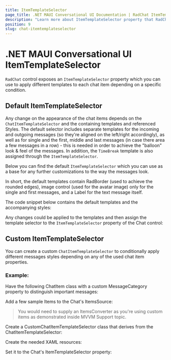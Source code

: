```yaml
---
title: ItemTemplateSelector
page_title: .NET MAUI Conversational UI Documentation | RadChat ItemTemplateSelector
description: "Learn more about ItemTemplateSelector property that RadChat control provides."
position: 9
slug: chat-itemtemplateselector
---
```


# .NET MAUI Conversational UI ItemTemplateSelector

`RadChat` control exposes an `ItemTemplateSelector` property which you can use to apply different templates to each chat item depending on a specific condition.

## Default ItemTemplateSelector

Any change on the appearance of the chat items depends on the `ChatItemTemplateSelector` and the containing templates and referenced Styles. The default selector includes separate templates for the incoming and outgoing messages (so they're aligned on the left/right accordingly), as well as for single and the first, middle and last messages (in case there area a few messages in a row) - this is needed in order to achieve the "balloon" look & feel of the messages. In addition, the `TimeBreak` template is also assigned through the `ItemTemplateSelector`.

Below you can find the default `ItemTemplateSelector` which you can use as a base for any further customizations to the way the messages look. 

In short, the default templates contain RadBorder (used to achieve the rounded edges), image control (used for the avatar image) only for the single and first messages, and a Label for the text message itself. 

The code snippet below contains the default templates and the accompanying styles:

<snippet id='chat-features-defaultitemtemplate-resources' />

Any changes could be applied to the templates and then assign the template selector to the `ItemTemplateSelector` property of the Chat control:

<snippet id='chat-features-defaultitemtemplate-xaml' />

## Custom ItemTemplateSelector

You can create a custom `ChatItemTemplateSelector` to conditionally apply different messages styles depending on any of the used chat item properties.

### Example:

Have the following ChatItem class with a custom MessageCategory property to distinguish important messages:

<snippet id='chat-features-itemtemplate-chatitem' />

Add a few sample Items to the Chat's ItemsSource:

<snippet id='chat-features-itemtemplate-items' />

> You would need to supply an ItemsConverter as you're using custom items as demonstrated inside MVVM Support topic.

<snippet id='chat-features-itemtemplate-itemconverter' />

Create a CustomChatItemTemplateSelector class that derives from the ChatItemTemplateSelector:

<snippet id='chat-features-itemtemplate-templateselector' />
	
Create the needed XAML resources:

<snippet id='chat-features-itemtemplate-resources' />

Set it to the Chat's ItemTemplateSelector property:

<snippet id='chat-features-itemtemplate-xaml' />
